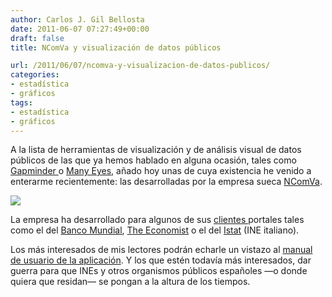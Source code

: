 ```yaml
---
author: Carlos J. Gil Bellosta
date: 2011-06-07 07:27:49+00:00
draft: false
title: NComVa y visualización de datos públicos

url: /2011/06/07/ncomva-y-visualizacion-de-datos-publicos/
categories:
- estadística
- gráficos
tags:
- estadística
- gráficos
---
```


A la lista de herramientas de visualización y de análisis visual de datos públicos de las que ya hemos hablado en alguna ocasión, tales como [Gapminder ](http://www.gapminder.org/)o [Many Eyes](http://www-958.ibm.com/software/data/cognos/manyeyes/), añado hoy unas de cuya existencia he venido a enterarme recientemente: las desarrolladas por la empresa sueca [NComVa](http://test.ncomva.com/).

[![](/wp-uploads/2011/06/ncomva_italia.png)
](/wp-uploads/2011/06/ncomva_italia.png)

La empresa ha desarrollado para algunos de sus [clientes ](http://test.ncomva.com/?page_id=347) portales tales como el del [Banco Mundial](http://www.ncomva.se/flash/explorer/world/), [The Economist](http://www.economist.com/britain-in-context/) o el del [Istat](http://noi-italia.istat.it/) (INE italiano).

Los más interesados de mis lectores podrán echarle un vistazo al [manual de usuario de la aplicación](http://www.ncomva.se/guide/index.php). Y los que estén todavía más interesados, dar guerra para que INEs y otros organismos públicos españoles —o donde quiera que residan— se pongan a la altura de los tiempos.
